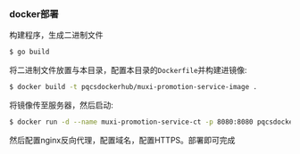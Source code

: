 ### docker部署
构建程序，生成二进制文件
``` bash
$ go build
```

将二进制文件放置与本目录，配置本目录的`Dockerfile`并构建进镜像:
``` bash
$ docker build -t pqcsdockerhub/muxi-promotion-service-image .
```

将镜像传至服务器，然后启动:
``` bash
$ docker run -d --name muxi-promotion-service-ct -p 8080:8080 pqcsdockerhub/muxi-promotion-service-image
```

然后配置nginx反向代理，配置域名，配置HTTPS。部署即可完成